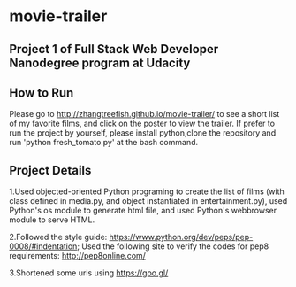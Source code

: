 # movie-trailer
Project 1 of Full Stack Web Developer Nanodegree program at Udacity
------------------------------------------------------------------

How to Run
----------

Please go to http://zhangtreefish.github.io/movie-trailer/ to see a short list
 of my favorite films, and click on the poster to view the trailer. If prefer
 to run the project by yourself, please install python,clone the repository and
 run 'python fresh_tomato.py' at the bash command.

Project Details
---------------

1.Used objected-oriented Python programing to create the list of films (with
class defined in media.py, and object instantiated in entertainment.py), used
 Python's os module to generate html file, and used Python's webbrowser module
 to serve HTML.

2.Followed the style guide:
    https://www.python.org/dev/peps/pep-0008/#indentation;
Used the following site to verify the codes for pep8 requirements:
    http://pep8online.com/

3.Shortened some urls using https://goo.gl/